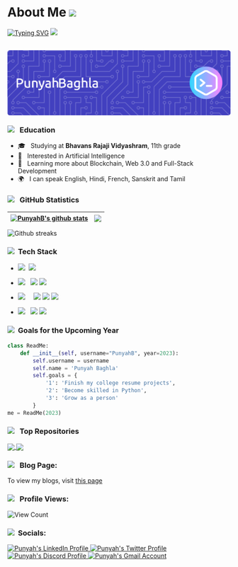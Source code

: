 # About Me <img src="https://blogger.googleusercontent.com/img/b/R29vZ2xl/AVvXsEhLLz_9lKR9XU48czlFsmxQHBf-88dzyTzX1l7e4AjweltV4lTRR9uk6GrnrLYIqpF4KVKBu3G9TGxiaWXTWOKSRMRO4GoBm5QAvS33t5N7cDt4Z_sa8dnkS1fUAm2GVWdWhQ_gLUpY5QQf_AWouUWbIxxUvoA5LV4XTyBQ5cJGjCZB9t8M6cX0rhcSkf0/s600/Chelsea_FC_flag.gif" width="50px">

[![Typing SVG](https://readme-typing-svg.demolab.com?font=Fira+Code&size=18&pause=1000&color=F719DC&multiline=true&lines=Hey+There%2C+I+am+Punyah+;I+live+in+Chennai%2C+India)](https://git.io/typing-svg) <img src="https://media.tenor.com/85R9QYRANgEAAAAC/discord-wumpus.gif" width=50px>

<br>

<img align="center" src="./github-header-image.png" alt="Punyah's  Profile Banner">

</br>  



<h3>  <img src="https://raw.githubusercontent.com/alexnaiman/alexnaiman/master/resources/PusheenCompute.gif" width="70px" />  &nbsp; Education </h3>

- 🎓 &nbsp; Studying at __Bhavans Rajaji Vidyashram__, 11th grade
- 🤔 &nbsp; Interested in Artificial Intelligence
- 🌱 &nbsp; Learning more about Blockchain, Web 3.0 and Full-Stack Development
-  🌍 &nbsp; I can speak English, Hindi, French, Sanskrit and Tamil


<h3><img src="https://media3.giphy.com/media/bmQBu3aSF0DxadphkG/200w.gif?cid=6c09b952n0c3fry15dpl0fc8bchfl03r9e98ldreff5chx6x&ep=v1_gifs_search&rid=200w.gif&ct=g" width="50px"/> &nbsp; GitHub Statistics </h3>


| <a href="https://github.com/PunyahB/github-readme-stats"><img align="center" src="https://github-readme-stats-q2ce6g6ox-punyahb.vercel.app/api?username=PunyahB&include_all_commits=true&count_private=true&show_icons=true&&rank_icon=github&theme=react" alt="PunyahB's github stats" /></a> | <a href="https://github.com/PunyahB/github-readme-stats"><img align="center" src="https://github-readme-stats.vercel.app/api/top-langs/?username=PunyahB&layout=compact&theme=react&hide_border=true" /></a> |
| ------------- | ------------- |



<div align="left">
<img src="https://github-readme-streak-stats.herokuapp.com/?user=PunyahB&theme=nord&hide_border=true&stroke=0000&background=synthwave"
alt="Github streaks">
</div>

<h3>  <img src="https://images.squarespace-cdn.com/content/v1/5b983c1389c1720c12f4f1ab/1585640916041-HTJUHSFJ4LE9P9WWC791/InnerFit-Icon-Tools-Resized_1.gif" width="70px" />  &nbsp;Tech Stack </h3>

- <img src="https://img.shields.io/badge/Programming%20Languages :-adff2f?style=flat&logoColor=white">&nbsp;
  <a href="https://www.python.org"><img src="https://img.shields.io/badge/-Python-007ACC?style=flat&logo=python&logoColor=FFFFFF"></a>
  
- <img src="https://img.shields.io/badge/Database%20:-adff2f?style=flat&logoColor=white"> &nbsp;
  <a href="https://www.mongodb.com"><img src="https://img.shields.io/badge/-MongoDB-4DB33D?style=flat&logo=mongodb&logoColor=FFFFFF"></a>
  <a href="https://www.mysql.com"><img src="https://img.shields.io/badge/-MySQL-66cdaa?style=flat&logo=mysql&logoColor=blue"></a>

- <img src="https://img.shields.io/badge/Tools And%20Technologies :-adff2f?style=flat&logoColor=white">  &nbsp; &nbsp;
  <a href="https://git-scm.com"><img src="http://img.shields.io/badge/-Git-F1502F?style=flat&logo=git&logoColor=FFFFFF"></a>
  <a href="https://github.com"><img src="http://img.shields.io/badge/-Github-000000?style=flat&logo=github&logoColor=FFFFFF"></a>
  <a href="https://www.markdownguide.org"><img src="http://img.shields.io/badge/-Markdown-ff0000?style=flat&logo=markdown&logoColor=FFFFFF"></a>
  
- <img src="https://img.shields.io/badge/IDEs %20:-adff2f?style=flat&logoColor=white">  &nbsp;
   <a href="https://code.visualstudio.com"><img src="http://img.shields.io/badge/-Visual%20Studio%20Code-1e90ff?style=flat&logo=visual-studio-code&logoColor=FFFFFF"></a>
   <a href="https://www.jetbrains.com/pycharm/"><img src="http://img.shields.io/badge/-PyCharm-ff1493?style=flat&logo=PyCharm&logoColor=FFFFFF"></a>

  
<h3> </h3>

<h3> <img src="https://media0.giphy.com/media/N0BvVMIUeeKIq0g08j/giphy.gif?cid=6c09b952n1yjphmjknt7szdl2yc7xzclkbtwfbi1psh5ug4p&ep=v1_internal_gif_by_id&rid=giphy.gif&ct=g" width="70px" /> &nbsp;Goals for the Upcoming Year </h3>
  
```python
class ReadMe:
    def __init__(self, username="PunyahB", year=2023):
        self.username = username
        self.name = 'Punyah Baghla'
        self.goals = {
            '1': 'Finish my college resume projects',
            '2': 'Become skilled in Python',
            '3': 'Grow as a person'
        }
me = ReadMe(2023)
```  

<h3> <img src="https://cdn.dribbble.com/users/139863/screenshots/2095776/content.gif" width="50px" /> &nbsp; Top Repositories </h3>
<a href="https://github.com/PunyahB/Portfolio">
  <img align="center" src="https://github-readme-stats.vercel.app/api/pin/?username=PunyahB&repo=Portfolio&theme=highcontrast" />
</a>
<a href="https://github.com/PunyahB/EVWebsite">
  <img align="center" src="https://github-readme-stats.vercel.app/api/pin/?username=PunyahB&repo=EVWebsite&theme=vision-friendly-dark" />
</a>  

<h3> </h3>

<h3> <img src="https://media0.giphy.com/media/ic1jCtqVzH46YWOFJn/giphy.gif" width="70px" /> &nbsp; Blog Page:</h3>

 To view my blogs, visit [this page](https://punyahbaghla5.blogspot.com)

<h3> </h3>

  
<h3> </h3>

<h3> <img src="https://www.protocol80.com/hubfs/blog-files/Increasing-Traffic-Counter.gif" width="70px" /> &nbsp; Profile Views:</h3>

 <p align="left"> <img src="https://komarev.com/ghpvc/?username=PunyahB&label=Profile%20views&color=ff1493&style=for-the-badge" alt="View Count" /> </p>

<h3> </h3>



<h3> <img src="https://cdn.dribbble.com/users/891352/screenshots/7105199/media/5238cf20f0301e51fea9cad8912b9ea3.gif" width="50px" /> &nbsp;Socials:</h3>


  <a href="https://www.linkedin.com/in/punyah-baghla-2b9ab3289/">
    <img src="https://cliply.co/wp-content/uploads/2021/02/372102050_LINKEDIN_ICON_TRANSPARENT_1080.gif" alt="Punyah's LinkedIn Profile" height="40" width="40">
  </a>


  <a href="https://twitter.com/iamrockstar211">
    <img src="https://media2.giphy.com/media/KDGLRKwIMVXV5XLieP/200w.gif?cid=6c09b9526jb7xzccujs7k5icntvr2dko4nnzefrbuovdgdp8&ep=v1_gifs_search&rid=200w.gif&ct=g" alt="Punyah's Twitter Profile" height=40" width="40">
  </a>

   <a href="https://discord.com/users/852797776320659508">
    <img src="https://cdn.dribbble.com/users/5242374/screenshots/16641455/gif.gif" alt="Punyah's Discord Profile" height="40" width="40">
  </a>

  <a href="mailto:punyahbaghla5@gmail.com">
    <img src="https://cdn.dribbble.com/users/2113992/screenshots/14510264/gmail_animation.gif" alt="Punyah's Gmail Account" height="40" width="40">
  </a>

  
  

